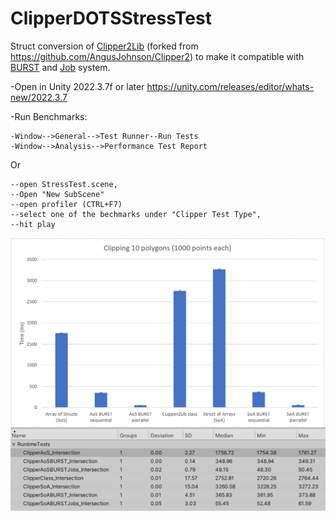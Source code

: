 # ClipperDOTSStressTest
 Struct conversion of [Clipper2Lib](https://github.com/AngusJohnson/Clipper2)
 (forked from https://github.com/AngusJohnson/Clipper2) to make it compatible
 with [BURST](https://docs.unity3d.com/Packages/com.unity.burst@1.7/manual/index.html) 
and [Job](https://docs.unity3d.com/Manual/JobSystem.html) system.

-Open in Unity 2022.3.7f or later https://unity.com/releases/editor/whats-new/2022.3.7

-Run Benchmarks: 

    -Window-->General-->Test Runner--Run Tests
    -Window-->Analysis-->Performance Test Report

Or 

    --open StressTest.scene, 
    --Open "New SubScene"
    --open profiler (CTRL+F7)
    --select one of the bechmarks under "Clipper Test Type", 
    --hit play

![Performance Gains](Benchmark.png)
